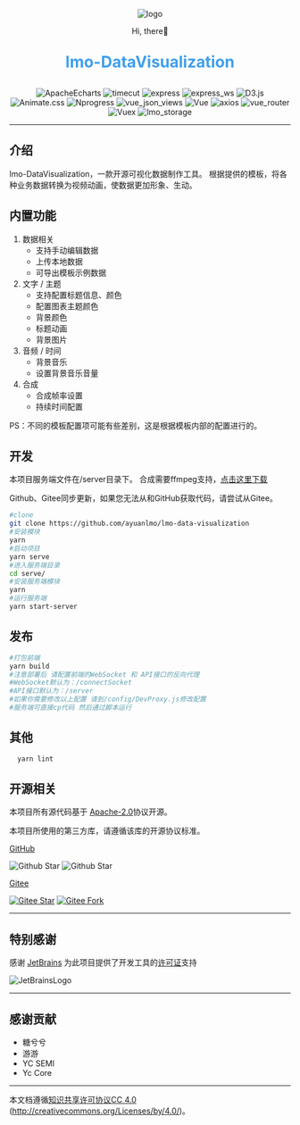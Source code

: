 <p align="center">
	<img alt="logo" src="https://cdn.ayuanlmo.cn/lmo_loso_r.png">
</p>
<p align="center">
	Hi, there👋
</p>
<h1 align="center" style="margin: 30px 0 30px; font-weight: bold;color:#409fee;">lmo-DataVisualization</h1>
<p align="center">
    <img src="https://img.shields.io/badge/ApacheEcharts-5.0 -blue.svg" alt="ApacheEcharts">
    <img src="https://img.shields.io/badge/timecut-0.3.3 -blue.svg" alt="timecut">
    <img src="https://img.shields.io/badge/Express-4.18.1 -blue.svg" alt="express">
    <img src="https://img.shields.io/badge/Express_ws-5.0.2 -blue.svg" alt="express_ws">
    <img src="https://img.shields.io/badge/D3.js-5.16.0 -blue.svg" alt="D3.js">
    <img src="https://img.shields.io/badge/Animate.css-3.5.1 -green.svg" alt="Animate.css">
    <img src="https://img.shields.io/badge/Nprogress-0.2.0 -green.svg" alt="Nprogress">
    <img src="https://img.shields.io/badge/vue_json_views-1.3.0 -green.svg" alt="vue_json_views">
    <img src="https://img.shields.io/badge/Vue-2.6.11 -green.svg" alt="Vue">
    <img src="https://img.shields.io/badge/axios-0.25.0 -green.svg" alt="axios">
    <img src="https://img.shields.io/badge/Vue_Router-3.2.0 -green.svg" alt="vue_router">
    <img src="https://img.shields.io/badge/Vuex-3.4.0 -green.svg" alt="Vuex">
    <img src="https://img.shields.io/badge/lmo_storage-1.0.3 -green.svg" alt="lmo_storage">
</p>

---

## 介绍
lmo-DataVisualization，一款开源可视化数据制作工具。 根据提供的模板，将各种业务数据转换为视频动画，使数据更加形象、生动。

## 内置功能

1. 数据相关
    - 支持手动编辑数据
    - 上传本地数据
    - 可导出模板示例数据
2. 文字 / 主题
   - 支持配置标题信息、颜色
   - 配置图表主题颜色
   - 背景颜色
   - 标题动画
   - 背景图片
3. 音频 / 时间
    - 背景音乐
    - 设置背景音乐音量
4. 合成
    - 合成帧率设置
    - 持续时间配置

PS：不同的模板配置项可能有些差别，这是根据模板内部的配置进行的。
## 开发

本项目服务端文件在/server目录下。 合成需要ffmpeg支持，[点击这里下载](https://ffmpeg.org/download.html)</a>

Github、Gitee同步更新，如果您无法从和GitHub获取代码，请尝试从Gitee。

```bash
#clone
git clone https://github.com/ayuanlmo/lmo-data-visualization
#安装模块
yarn
#启动项目
yarn serve
#进入服务端目录
cd serve/
#安装服务端模块
yarn
#运行服务端
yarn start-server
```

## 发布

```bash
#打包前端
yarn build
#注意部署后 请配置前端的WebSocket 和 API接口的反向代理
#WebSocket默认为：/connectSocket
#API接口默认为：/server
#如果你需要修改以上配置 请到/config/DevProxy.js修改配置
#服务端可直接cp代码 然后通过脚本运行
```

## 其他

```bash
  yarn lint
```

## 开源相关

本项目所有源代码基于 [Apache-2.0](https://gitee.com/ayuanlmo/lmo-data-visualization/blob/master/LICENSE)协议开源。

本项目所使用的第三方库，请遵循该库的开源协议标准。

[GitHub](https://github.com/ayuanlmo/lmo-data-visualization)

![Github Star](https://img.shields.io/github/stars/ayuanlmo/lmo-data-visualization?logo=github)
![Github Star](https://img.shields.io/github/forks/ayuanlmo/lmo-data-visualization?logo=github)

[Gitee](https://gitee.com/ayuanlmo/lmo-data-visualization)

[![Gitee Star](https://gitee.com/ayuanlmo/lmo-data-visualization/badge/star.svg?theme=dark)](https://gitee.com/ayuanlmo/lmo-data-visualization/stargazers)
[![Gitee Fork](https://gitee.com/ayuanlmo/lmo-data-visualization/badge/fork.svg?theme=dark)](https://gitee.com/ayuanlmo/lmo-data-visualization/members)

---

## 特别感谢
感谢 [JetBrains](https://www.jetbrains.com/) 为此项目提供了开发工具的[许可证](https://www.jetbrains.com/community/opensource/)支持

![JetBrainsLogo](https://resources.jetbrains.com/storage/products/company/brand/logos/jb_beam.svg)

---

## 感谢贡献

- 糖兮兮
- 游游
- YC SEMI
- Yc Core

---
本文档遵循[知识共享许可协议CC 4.0](https://creativecommons.org/licenses/by/4.0/) (http://creativecommons.org/Licenses/by/4.0/)。
